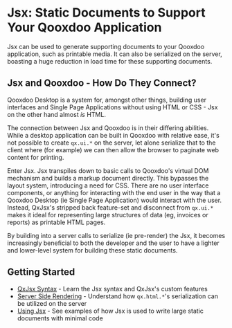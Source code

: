 # Jsx: Static Documents to Support Your Qooxdoo Application

Jsx can be used to generate supporting documents to your Qooxdoo application,
such as printable media. It can also be serialized on the server, boasting a
huge reduction in load time for these supporting documents.

## Jsx and Qooxdoo - How Do They Connect?

Qooxdoo Desktop is a system for, amongst other things, building user interfaces
and Single Page Applications without using HTML or CSS - Jsx on the other hand
almost *is* HTML.

The connection between Jsx and Qooxdoo is in their differing abilities. While a
desktop application can be built in Qooxdoo with relative ease, it's not
possible to create `qx.ui.*` on the server, let alone serialize that to the
client where (for example) we can then allow the browser to paginate web content
for printing.

Enter Jsx. Jsx transpiles down to basic calls to Qooxdoo's virtual DOM mechanism
and builds a markup document directly. This bypasses the layout system, 
introducing a need for CSS. There are no user interface components, or anything
for interacting with the end user in the way that a Qooxdoo Desktop (ie Single
Page Application) would interact with the user. Instead, QxJsx's stripped back
feature-set and disconnect from `qx.ui.*` makes it ideal for representing large
structures of data (eg, invoices or reports) as printable HTML pages.

By building into a server calls to serialize (ie pre-render) the Jsx, it becomes
increasingly beneficial to both the developer and the user to have a lighter and
lower-level system for building these static documents.

## Getting Started

- [QxJsx Syntax](/development/Jsx/QxJsx.md) - Learn the Jsx syntax and QxJsx's
  custom features
- [Server Side Rendering](/development/Jsx/SSR.md) - Understand how 
  `qx.html.*`'s serialization can be utilized on the server
- [Using Jsx](/development/Jsx/usingJsx.md) - See examples of how Jsx is used to
  write large static documents with minimal code
